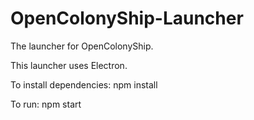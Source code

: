 # OpenColonyShip-Launcher

The launcher for OpenColonyShip.

This launcher uses Electron.

To install dependencies:
    npm install

To run:
    npm start
